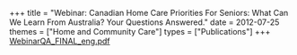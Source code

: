 +++
title = "Webinar: Canadian Home Care Priorities For Seniors: What Can We Learn From Australia? Your Questions Answered."
date = 2012-07-25
themes = ["Home and Community Care"]
types = ["Publications"]
+++
[WebinarQA\_FINAL\_eng.pdf](/files/WebinarQA_FINAL_eng.pdf)
